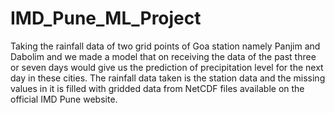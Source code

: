 # IMD_Pune_ML_Project
Taking the rainfall data of two grid points of Goa station namely Panjim and Dabolim and we made a model that on receiving the data of the past three or seven days would give us the prediction of precipitation level for the next day in these cities. The rainfall data taken is the station data and the missing values in it is filled with gridded data from NetCDF files available on the official IMD Pune website.
